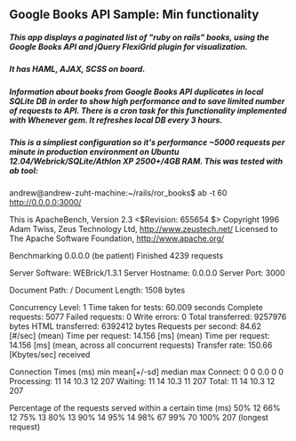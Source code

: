 ## Google Books API Sample: Min functionality

##### This app displays a paginated list of "ruby on rails" books, using the Google Books API and jQuery FlexiGrid plugin for visualization.
##### It has HAML, AJAX, SCSS on board. 
##### Information about books from Google Books API duplicates in local SQLite DB in order to show high performance and to save limited number of requests to API. There is a cron task for this functionality implemented with Whenever gem. It refreshes local DB every 3 hours.
##### This is a simpliest configuration so it's performance ~5000 requests per minute in production environment on Ubuntu 12.04/Webrick/SQLite/Athlon XP 2500+/4GB RAM. This was tested with ab tool:

andrew@andrew-zuht-machine:~/rails/ror_books$ ab -t 60 http://0.0.0.0:3000/

This is ApacheBench, Version 2.3 <$Revision: 655654 $>
Copyright 1996 Adam Twiss, Zeus Technology Ltd, http://www.zeustech.net/
Licensed to The Apache Software Foundation, http://www.apache.org/

Benchmarking 0.0.0.0 (be patient)
Finished 4239 requests


Server Software:        WEBrick/1.3.1
Server Hostname:        0.0.0.0
Server Port:            3000

Document Path:          /
Document Length:        1508 bytes

Concurrency Level:      1
Time taken for tests:   60.009 seconds
Complete requests:      5077
Failed requests:        0
Write errors:           0
Total transferred:      9257976 bytes
HTML transferred:       6392412 bytes
Requests per second:    84.62 [#/sec] (mean)
Time per request:       14.156 [ms] (mean)
Time per request:       14.156 [ms] (mean, across all concurrent requests)
Transfer rate:          150.66 [Kbytes/sec] received

Connection Times (ms)
              min  mean[+/-sd] median   max
Connect:        0    0   0.0      0       0
Processing:    11   14  10.3     12     207
Waiting:       11   14  10.3     11     207
Total:         11   14  10.3     12     207

Percentage of the requests served within a certain time (ms)
  50%     12
  66%     12
  75%     13
  80%     13
  90%     14
  95%     14
  98%     67
  99%     70
 100%    207 (longest request)

 
